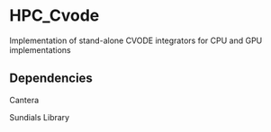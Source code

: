# HPC_Cvode

Implementation of stand-alone CVODE integrators for CPU and GPU implementations

## Dependencies 

Cantera 

Sundials Library 

